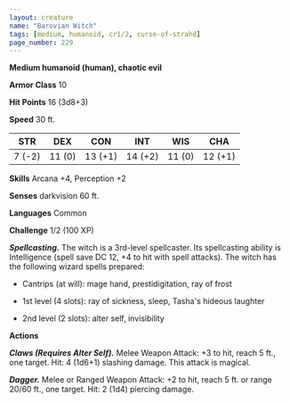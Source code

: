 ```yaml
---
layout: creature
name: "Barovian Witch"
tags: [medium, humanoid, cr1/2, curse-of-strahd]
page_number: 229
---
```


**Medium humanoid (human), chaotic evil**

**Armor Class** 10

**Hit Points** 16 (3d8+3)

**Speed** 30 ft.

|   STR   |   DEX   |   CON   |   INT   |   WIS   |   CHA   |
|:-----:|:-----:|:-----:|:-----:|:-----:|:-----:|
| 7 (-2) | 11 (0) | 13 (+1) | 14 (+2) | 11 (0) | 12 (+1) |

**Skills** Arcana +4, Perception +2

**Senses** darkvision 60 ft.

**Languages** Common

**Challenge** 1/2 (100 XP)

***Spellcasting.*** The witch is a 3rd-level spellcaster. Its spellcasting ability is Intelligence (spell save DC 12, +4 to hit with spell attacks). The witch has the following wizard spells prepared:

* Cantrips (at will): mage hand, prestidigitation, ray of frost

* 1st level (4 slots): ray of sickness, sleep, Tasha's hideous laughter

* 2nd level (2 slots): alter self, invisibility

**Actions**

***Claws (Requires Alter Self).*** Melee Weapon Attack: +3 to hit, reach 5 ft., one target. Hit: 4 (1d6+1) slashing damage. This attack is magical.

***Dagger.*** Melee or Ranged Weapon Attack: +2 to hit, reach 5 ft. or range 20/60 ft., one target. Hit: 2 (1d4) piercing damage.

